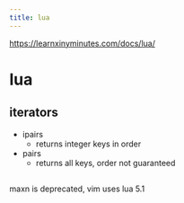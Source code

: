 ```yaml
---
title: lua
---
```


https://learnxinyminutes.com/docs/lua/

# lua

## iterators

- ipairs
  - returns integer keys in order
- pairs
  - returns all keys, order not guaranteed

##

maxn is deprecated, vim uses lua 5.1
